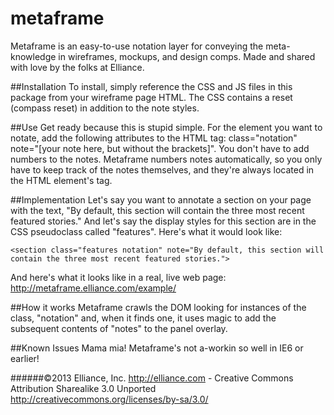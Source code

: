 metaframe
==========

Metaframe is an easy-to-use notation layer for conveying the meta-knowledge in wireframes, mockups, and design comps. Made and shared with love by the folks at Elliance.

##Installation
To install, simply reference the CSS and JS files in this package from your wireframe page HTML. The CSS contains a reset (compass reset) in addition to the note styles.

##Use
Get ready because this is stupid simple. For the element you want to notate, add the following attributes to the HTML tag:
class="notation" note="[your note here, but without the brackets]". You don't have to add numbers to the notes. Metaframe numbers notes automatically, so you only have to keep track of the notes themselves, and they're always located in the HTML element's tag.

##Implementation
Let's say you want to annotate a section on your page with the text, "By default, this section will contain the three most recent featured stories." And let's say the display styles for this section are in the CSS pseudoclass called "features". 
Here's what it would look like: 

    <section class="features notation" note="By default, this section will contain the three most recent featured stories.">

And here's what it looks like in a real, live web page: http://metaframe.elliance.com/example/

##How it works
Metaframe crawls the DOM looking for instances of the class, "notation" and, when it finds one, it uses magic to add the subsequent contents of "notes" to the panel overlay.

##Known Issues
Mama mia! Metaframe's not a-workin so well in IE6 or earlier!

######©2013 Elliance, Inc. http://elliance.com - Creative Commons Attribution Sharealike 3.0 Unported http://creativecommons.org/licenses/by-sa/3.0/
